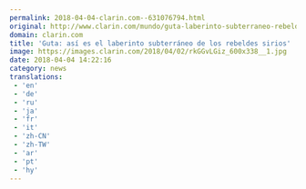 ```yaml
---
permalink: 2018-04-04-clarin.com--631076794.html
original: http://www.clarin.com/mundo/guta-laberinto-subterraneo-rebeldes-sirios_0_SkOE8Ifjz.html
domain: clarin.com
title: 'Guta: así es el laberinto subterráneo de los rebeldes sirios'
image: https://images.clarin.com/2018/04/02/rkGGvLGiz_600x338__1.jpg
date: 2018-04-04 14:22:16
category: news
translations: 
 - 'en'
 - 'de'
 - 'ru'
 - 'ja'
 - 'fr'
 - 'it'
 - 'zh-CN'
 - 'zh-TW'
 - 'ar'
 - 'pt'
 - 'hy'
---
```


